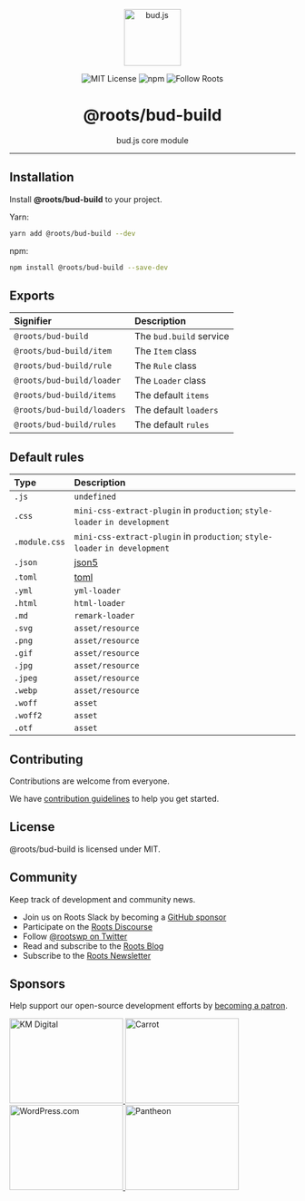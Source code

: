 <p align="center"><img src="https://cdn.roots.io/app/uploads/logo-bud.svg" height="100" alt="bud.js" /></p>

<p align="center">
  <img alt="MIT License" src="https://img.shields.io/github/license/roots/bud?color=%23525ddc&style=flat-square" />
  <img alt="npm" src="https://img.shields.io/npm/v/@roots/bud.svg?color=%23525ddc&style=flat-square" />
  <img alt="Follow Roots" src="https://img.shields.io/twitter/follow/rootswp.svg?color=%23525ddc&style=flat-square" />
</p>

<h1 align="center"><strong>@roots/bud-build</strong></h1>

<p align="center">
  bud.js core module
</p>

---

## Installation

Install **@roots/bud-build** to your project.

Yarn:

```sh
yarn add @roots/bud-build --dev
```

npm:

```sh
npm install @roots/bud-build --save-dev
```

## Exports

| Signifier                  | Description             |
| :------------------------- | :---------------------- |
| `@roots/bud-build`         | The `bud.build` service |
| `@roots/bud-build/item`    | The `Item` class        |
| `@roots/bud-build/rule`    | The `Rule` class        |
| `@roots/bud-build/loader`  | The `Loader` class      |
| `@roots/bud-build/items`   | The default `items`     |
| `@roots/bud-build/loaders` | The default `loaders`   |
| `@roots/bud-build/rules`   | The default `rules`     |

## Default rules

| Type          | Description                                                                |
| :------------ | :------------------------------------------------------------------------- |
| `.js`         | `undefined`                                                                |
| `.css`        | `mini-css-extract-plugin` in `production`; `style-loader` `in development` |
| `.module.css` | `mini-css-extract-plugin` in `production`; `style-loader` `in development` |
| `.json`       | [json5](https://npmjs.com/package/json5)                                   |
| `.toml`       | [toml](https://npmjs.com/package/toml)                                     |
| `.yml`        | `yml-loader`                                                               |
| `.html`       | `html-loader`                                                              |
| `.md`         | `remark-loader`                                                            |
| `.svg`        | `asset/resource`                                                           |
| `.png`        | `asset/resource`                                                           |
| `.gif`        | `asset/resource`                                                           |
| `.jpg`        | `asset/resource`                                                           |
| `.jpeg`       | `asset/resource`                                                           |
| `.webp`       | `asset/resource`                                                           |
| `.woff`       | `asset`                                                                    |
| `.woff2`      | `asset`                                                                    |
| `.otf`        | `asset`                                                                    |

## Contributing

Contributions are welcome from everyone.

We have [contribution guidelines](https://github.com/roots/guidelines/blob/master/CONTRIBUTING.md) to help you get started.

## License

@roots/bud-build is licensed under MIT.

## Community

Keep track of development and community news.

- Join us on Roots Slack by becoming a [GitHub
  sponsor](https://github.com/sponsors/roots)
- Participate on the [Roots Discourse](https://discourse.roots.io/)
- Follow [@rootswp on Twitter](https://twitter.com/rootswp)
- Read and subscribe to the [Roots Blog](https://roots.io/blog/)
- Subscribe to the [Roots Newsletter](https://roots.io/subscribe/)

## Sponsors

Help support our open-source development efforts by [becoming a patron](https://www.patreon.com/rootsdev).

<a href="https://k-m.com/">
<img src="https://cdn.roots.io/app/uploads/km-digital.svg" alt="KM Digital" width="200" height="150"/>
</a>
<a href="https://carrot.com/">
<img src="https://cdn.roots.io/app/uploads/carrot.svg" alt="Carrot" width="200" height="150"/>
</a>
<a href="https://wordpress.com/">
<img src="https://cdn.roots.io/app/uploads/wordpress.svg" alt="WordPress.com" width="200" height="150"/>
</a>
<a href="https://pantheon.io/">
<img src="https://cdn.roots.io/app/uploads/pantheon.svg" alt="Pantheon" width="200" height="150"/>
</a>
